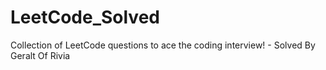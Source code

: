 # LeetCode_Solved
Collection of LeetCode questions to ace the coding interview! -
Solved By Geralt Of Rivia
